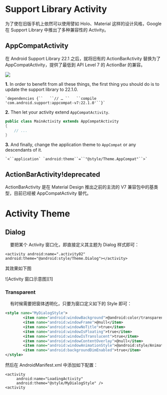 # Support Library Activity

为了使在旧版手机上依然可以使用譬如 Holo、Material 这样的设计风格，Google 在 Support Library 中推出了多种兼容性的 Activity。

## AppCompatActivity

在 Android Support Library 22.1 之后，就将旧有的 ActionBarActivity 替换为了 AppCompatActivity，提供了最低到 API Level 7 的 ActionBar 的兼容。

![](https://androidresearch.files.wordpress.com/2015/04/android-support-22.png)

**1.** In order to benefit from all these things, the first thing you should do is to update the support library to 22.1.0.

```
`dependencies {``   ``// … ``   ``compile 'com.android.support:appcompat-v7:22.1.0'``}`
```

**2.** Then let your activity extend `AppCompatActivity`.

```java
public class MainActivity extends AppCompatActivity
{
	// ...
}
```

**3.** And finally, change the application theme to `AppCompat` or any descendants of it.

```
`<``application` `android:theme``=``"@style/Theme.AppCompat"``>`
```

## ActionBarActivity!deprecated

ActionBarActivity 是在 Material Design 推出之前的主流的 V7 兼容包中的基类型，目前已经被 AppCompatActivity 替代。

# Activity Theme

## Dialog

&nbsp;&nbsp;&nbsp;&nbsp;要把某个 Activity 窗口化，即直接定义其主题为 Dialog 样式即可：

```
<activity android:name=".activity02"
android:theme="@android:style/Theme.Dialog"></activity>
```

其效果如下图

![Activity 窗口示意图][1]

### Transparent

&nbsp;&nbsp;&nbsp;&nbsp;有时候需要把窗体透明化，只要为窗口定义如下的 Style 即可：

```xml
<style name="MyDialogStyle">
        <item name="android:windowBackground">@android:color/transparent</item>
        <item name="android:windowFrame">@null</item>
        <item name="android:windowNoTitle">true</item>
        <item name="android:windowIsFloating">true</item>
        <item name="android:windowIsTranslucent">true</item>
        <item name="android:windowContentOverlay">@null</item>
        <item name="android:windowAnimationStyle">@android:style/Animation.Dialog</item>
        <item name="android:backgroundDimEnabled">true</item>
</style>
```

然后在 AndroidManifest.xml 中添加如下配置：

```
<activity
     android:name="LoadingActivity"
     android:theme="@style/MyDialogStyle" />
<activity
```
